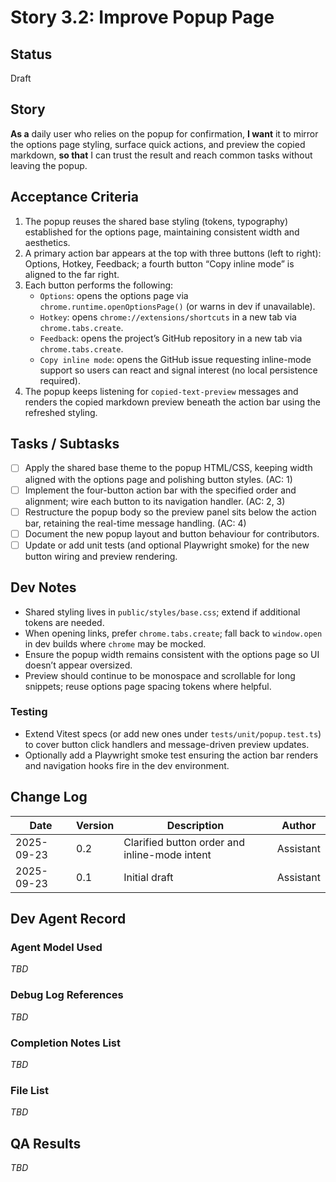 # Story 3.2: Improve Popup Page

## Status

Draft

## Story

**As a** daily user who relies on the popup for confirmation,
**I want** it to mirror the options page styling, surface quick actions, and preview the copied markdown,
**so that** I can trust the result and reach common tasks without leaving the popup.

## Acceptance Criteria

1. The popup reuses the shared base styling (tokens, typography) established for the options page, maintaining consistent width and aesthetics.
2. A primary action bar appears at the top with three buttons (left to right): Options, Hotkey, Feedback; a fourth button “Copy inline mode” is aligned to the far right.
3. Each button performs the following:
   - `Options`: opens the options page via `chrome.runtime.openOptionsPage()` (or warns in dev if unavailable).
   - `Hotkey`: opens `chrome://extensions/shortcuts` in a new tab via `chrome.tabs.create`.
   - `Feedback`: opens the project’s GitHub repository in a new tab via `chrome.tabs.create`.
   - `Copy inline mode`: opens the GitHub issue requesting inline-mode support so users can react and signal interest (no local persistence required).
4. The popup keeps listening for `copied-text-preview` messages and renders the copied markdown preview beneath the action bar using the refreshed styling.

## Tasks / Subtasks

- [ ] Apply the shared base theme to the popup HTML/CSS, keeping width aligned with the options page and polishing button styles. (AC: 1)
- [ ] Implement the four-button action bar with the specified order and alignment; wire each button to its navigation handler. (AC: 2, 3)
- [ ] Restructure the popup body so the preview panel sits below the action bar, retaining the real-time message handling. (AC: 4)
- [ ] Document the new popup layout and button behaviour for contributors.
- [ ] Update or add unit tests (and optional Playwright smoke) for the new button wiring and preview rendering.

## Dev Notes

- Shared styling lives in `public/styles/base.css`; extend if additional tokens are needed.
- When opening links, prefer `chrome.tabs.create`; fall back to `window.open` in dev builds where `chrome` may be mocked.
- Ensure the popup width remains consistent with the options page so UI doesn’t appear oversized.
- Preview should continue to be monospace and scrollable for long snippets; reuse options page spacing tokens where helpful.

### Testing

- Extend Vitest specs (or add new ones under `tests/unit/popup.test.ts`) to cover button click handlers and message-driven preview updates.
- Optionally add a Playwright smoke test ensuring the action bar renders and navigation hooks fire in the dev environment.

## Change Log

| Date       | Version | Description                                   | Author    |
| ---------- | ------- | --------------------------------------------- | --------- |
| 2025-09-23 | 0.2     | Clarified button order and inline-mode intent | Assistant |
| 2025-09-23 | 0.1     | Initial draft                                 | Assistant |

## Dev Agent Record

### Agent Model Used

_TBD_

### Debug Log References

_TBD_

### Completion Notes List

_TBD_

### File List

_TBD_

## QA Results

_TBD_
